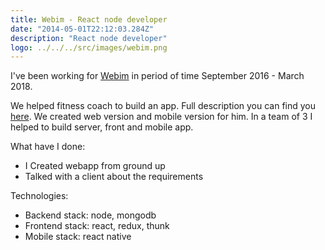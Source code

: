 ```yaml
---
title: Webim - React node developer
date: "2014-05-01T22:12:03.284Z"
description: "React node developer"
logo: ../../../src/images/webim.png
---
```


I've been working for [Webim](https://webim.ru/) in period of time September 2016 - March 2018.

We helped fitness coach to build an app. Full description you can find you [here](https://recomp.com.au/recomposer-software/).
We created web version and mobile version for him. In a team of 3 I helped to build server, front and mobile app.

What have I done:
*   I Created webapp from ground up 
*   Talked with a client about the requirements 

Technologies:
*   Backend stack: node, mongodb
*   Frontend stack: react, redux, thunk
*   Mobile stack: react native

